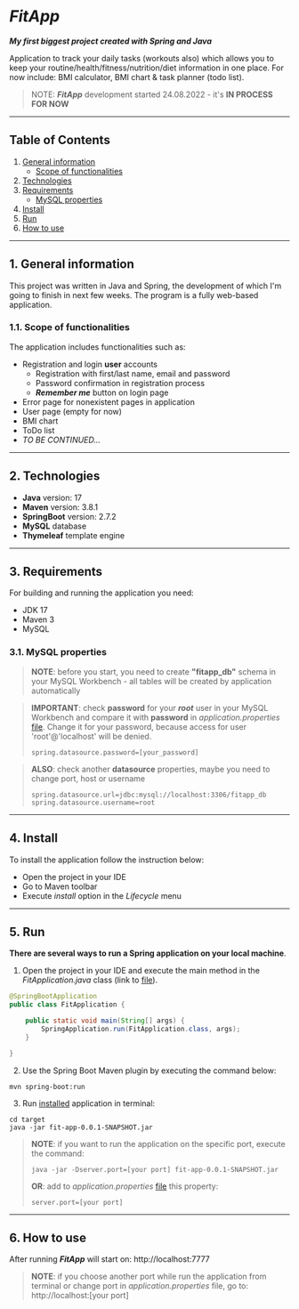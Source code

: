 # *FitApp*

***My first biggest project created with Spring and Java***

Application to track your daily tasks (workouts also) which allows you to 
keep your routine/health/fitness/nutrition/diet information in one place. 
For now include: BMI calculator, BMI chart & task planner (todo list).

> NOTE: ***FitApp*** development started 24.08.2022 - it's **IN PROCESS FOR NOW**

---

## Table of Contents
1. [General information](#1-general-information)
    - [Scope of functionalities](#11-scope-of-functionalities)
2. [Technologies](#2-technologies)
3. [Requirements](#3-requirements)
    * [MySQL properties](#31-mysql-propertie)
4. [Install](#4-install)
5. [Run](#5-run)
6. [How to use](#6-how-to-use)
---

## 1. General information
This project was written in Java and Spring,
the development of which I'm going to finish in next few weeks. 
The program is a fully web-based application.

### 1.1. Scope of functionalities
The application includes functionalities such as:

* Registration and login **user** accounts
   * Registration with first/last name, email and password
   * Password confirmation in registration process
   * ***Remember me*** button on login page
* Error page for nonexistent pages in application
* User page (empty for now)
* BMI chart
* ToDo list
* *TO BE CONTINUED...*
---

## 2. Technologies
* **Java** version: 17
* **Maven** version: 3.8.1
* **SpringBoot** version: 2.7.2
* **MySQL** database 
* **Thymeleaf** template engine
---

## 3. Requirements
For building and running the application you need:
* JDK 17
* Maven 3
* MySQL

### 3.1. MySQL properties
> **NOTE**: before you start, you need to create **"fitapp_db"** schema in your 
> MySQL Workbench - all tables will be created by application automatically

> **IMPORTANT**: check **password** for your ***root*** user in your MySQL Workbench
> and compare it with **password** in *application.properties* 
> [file](src/main/resources/application.properties). Change it for your password, 
> because access for user 'root'@'localhost' will be denied.
>
>```shell
>spring.datasource.password=[your_password]
>```

>**ALSO**: check another **datasource** properties, maybe you need to change port,
> host or username
>```shell
>spring.datasource.url=jdbc:mysql://localhost:3306/fitapp_db
>spring.datasource.username=root
>```
---

## 4. Install
To install the application follow the instruction below:
* Open the project in your IDE
* Go to Maven toolbar
* Execute *install* option in the *Lifecycle* menu
---

## 5. Run

**There are several ways to run a Spring application on your local machine**.
1. Open the project in your IDE and execute the main method in the *FitApplication.java* class
   (link to [file](src/main/java/com/sasha/fitapp/FitApplication.java)).

```java
@SpringBootApplication
public class FitApplication {

    public static void main(String[] args) {
        SpringApplication.run(FitApplication.class, args);
    }

}
```

2. Use the Spring Boot Maven plugin by executing the command below:

```shell
mvn spring-boot:run
```

3. Run [installed](#4-install) application in terminal:

```shell
cd target
java -jar fit-app-0.0.1-SNAPSHOT.jar
```

>**NOTE**: if you want to run the application on the specific port,
> execute the command:
> ```shell
> java -jar -Dserver.port=[your port] fit-app-0.0.1-SNAPSHOT.jar
> ```
> **OR**: add to *application.properties* [file](src/main/resources/application.properties)
> this property:
> ```shell
> server.port=[your port]
> ```
---

## 6. How to use
After running ***FitApp*** will start on:
http://localhost:7777

>**NOTE**: if you choose another port while run the application
> from terminal or change port in *application.properties* file,
> go to: http://localhost:[your port]

